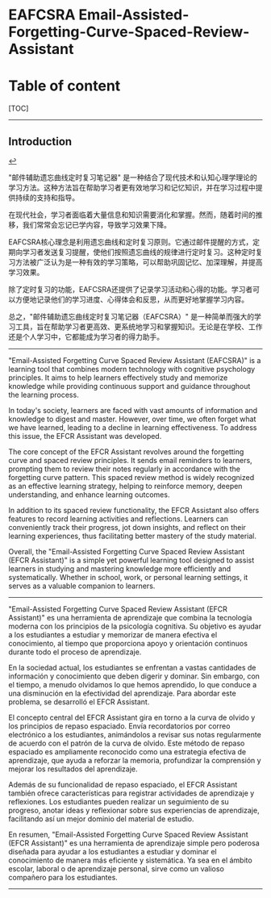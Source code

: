 # EAFCSRA Email-Assisted-Forgetting-Curve-Spaced-Review-Assistant
# Table of content
[TOC]



---

## Introduction
[↩️](#table-of-content)




"邮件辅助遗忘曲线定时复习笔记器" 是一种结合了现代技术和认知心理学理论的学习方法。这种方法旨在帮助学习者更有效地学习和记忆知识，并在学习过程中提供持续的支持和指导。

在现代社会，学习者面临着大量信息和知识需要消化和掌握。然而，随着时间的推移，我们常常会忘记已学内容，导致学习效果下降。

EAFCSRA核心理念是利用遗忘曲线和定时复习原则。它通过邮件提醒的方式，定期向学习者发送复习提醒，使他们按照遗忘曲线的规律进行定时复习。这种定时复习方法被广泛认为是一种有效的学习策略，可以帮助巩固记忆、加深理解，并提高学习效果。

除了定时复习的功能，EAFCSRA还提供了记录学习活动和心得的功能。学习者可以方便地记录他们的学习进度、心得体会和反思，从而更好地掌握学习内容。

总之，"邮件辅助遗忘曲线定时复习笔记器（EAFCSRA）" 是一种简单而强大的学习工具，旨在帮助学习者更高效、更系统地学习和掌握知识。无论是在学校、工作还是个人学习中，它都能成为学习者的得力助手。

---


"Email-Assisted Forgetting Curve Spaced Review Assistant (EAFCSRA)" is a learning tool that combines modern technology with cognitive psychology principles. It aims to help learners effectively study and memorize knowledge while providing continuous support and guidance throughout the learning process.

In today's society, learners are faced with vast amounts of information and knowledge to digest and master. However, over time, we often forget what we have learned, leading to a decline in learning effectiveness. To address this issue, the EFCR Assistant was developed.

The core concept of the EFCR Assistant revolves around the forgetting curve and spaced review principles. It sends email reminders to learners, prompting them to review their notes regularly in accordance with the forgetting curve pattern. This spaced review method is widely recognized as an effective learning strategy, helping to reinforce memory, deepen understanding, and enhance learning outcomes.

In addition to its spaced review functionality, the EFCR Assistant also offers features to record learning activities and reflections. Learners can conveniently track their progress, jot down insights, and reflect on their learning experiences, thus facilitating better mastery of the study material.

Overall, the "Email-Assisted Forgetting Curve Spaced Review Assistant (EFCR Assistant)" is a simple yet powerful learning tool designed to assist learners in studying and mastering knowledge more efficiently and systematically. Whether in school, work, or personal learning settings, it serves as a valuable companion to learners.

---



"Email-Assisted Forgetting Curve Spaced Review Assistant (EFCR Assistant)" es una herramienta de aprendizaje que combina la tecnología moderna con los principios de la psicología cognitiva. Su objetivo es ayudar a los estudiantes a estudiar y memorizar de manera efectiva el conocimiento, al tiempo que proporciona apoyo y orientación continuos durante todo el proceso de aprendizaje.

En la sociedad actual, los estudiantes se enfrentan a vastas cantidades de información y conocimiento que deben digerir y dominar. Sin embargo, con el tiempo, a menudo olvidamos lo que hemos aprendido, lo que conduce a una disminución en la efectividad del aprendizaje. Para abordar este problema, se desarrolló el EFCR Assistant.

El concepto central del EFCR Assistant gira en torno a la curva de olvido y los principios de repaso espaciado. Envía recordatorios por correo electrónico a los estudiantes, animándolos a revisar sus notas regularmente de acuerdo con el patrón de la curva de olvido. Este método de repaso espaciado es ampliamente reconocido como una estrategia efectiva de aprendizaje, que ayuda a reforzar la memoria, profundizar la comprensión y mejorar los resultados del aprendizaje.

Además de su funcionalidad de repaso espaciado, el EFCR Assistant también ofrece características para registrar actividades de aprendizaje y reflexiones. Los estudiantes pueden realizar un seguimiento de su progreso, anotar ideas y reflexionar sobre sus experiencias de aprendizaje, facilitando así un mejor dominio del material de estudio.

En resumen, "Email-Assisted Forgetting Curve Spaced Review Assistant (EFCR Assistant)" es una herramienta de aprendizaje simple pero poderosa diseñada para ayudar a los estudiantes a estudiar y dominar el conocimiento de manera más eficiente y sistemática. Ya sea en el ámbito escolar, laboral o de aprendizaje personal, sirve como un valioso compañero para los estudiantes.



---



